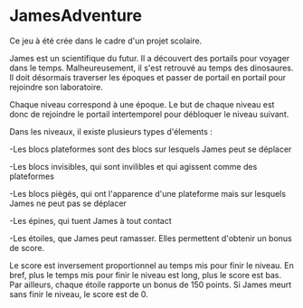 # JamesAdventure

Ce jeu à été crée dans le cadre d'un projet scolaire.

James est un scientifique du futur. Il a découvert des portails pour voyager dans le temps. Malheureusement, il s'est retrouvé au temps des dinosaures. Il doit désormais traverser les époques et passer de portail en portail pour rejoindre son laboratoire.

Chaque niveau correspond à une époque. Le but de chaque niveau est donc de rejoindre le portail intertemporel pour débloquer le niveau suivant.

Dans les niveaux, il existe plusieurs types d'élements : 

-Les blocs plateformes sont des blocs sur lesquels James peut se déplacer

-Les blocs invisibles, qui sont invilibles et qui agissent comme des plateformes

-Les blocs piègés, qui ont l'apparence d'une plateforme mais sur lesquels James ne peut pas se déplacer

-Les épines, qui tuent James à tout contact

-Les étoiles, que James peut ramasser. Elles permettent d'obtenir un bonus de score.

Le score est inversement proportionnel au temps mis pour finir le niveau. En bref, plus le temps mis pour finir le niveau est long, plus le score est bas. Par ailleurs, chaque étoile rapporte un bonus de 150 points. Si James meurt sans finir le niveau, le score est de 0.
